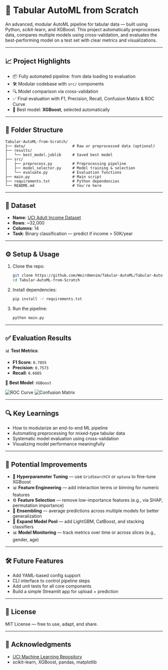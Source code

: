 # 🚀 Tabular AutoML from Scratch

An advanced, modular AutoML pipeline for tabular data — built using Python, scikit-learn, and XGBoost.
This project automatically preprocesses data, compares multiple models using cross-validation, and evaluates the best-performing model on a test set with clear metrics and visualizations.

---

## 📈 Project Highlights

* 📦 Fully automated pipeline: from data loading to evaluation
* 🛠️ Modular codebase with `src/` components
* 🔍 Model comparison via cross-validation
* ✅ Final evaluation with F1, Precision, Recall, Confusion Matrix & ROC Curve
* 🧐 Best model: **XGBoost**, selected automatically

---

## 📂 Folder Structure

```
Tabular-AutoML-from-Scratch/
├── data/                     # Raw or preprocessed data (optional)
├── results/
│   └── best_model.joblib     # Saved best model
├── src/
│   ├── preprocess.py         # Preprocessing pipeline
│   ├── model_selector.py     # Model training & selection
│   └── evaluate.py           # Evaluation functions
├── main.py                   # Main script
├── requirements.txt          # Python dependencies
└── README.md                 # You're here
```

---

## 🧪 Dataset

* **Name**: [UCI Adult Income Dataset](https://archive.ics.uci.edu/ml/datasets/adult)
* **Rows**: \~32,000
* **Columns**: 14
* **Task**: Binary classification — predict if income > 50K/year

---

## ⚙️ Setup & Usage

1. Clone the repo:

   ```bash
   git clone https://github.com/Weirdmenim/Tabular-AutoML/Tabular-AutoML-from-Scratch.git
   cd Tabular-AutoML-from-Scratch
   ```

2. Install dependencies:

   ```bash
   pip install -r requirements.txt
   ```

3. Run the pipeline:

   ```bash
   python main.py
   ```

---

## ✅ Evaluation Results

📊 **Test Metrics**:

* **F1 Score**: `0.7055`
* **Precision**: `0.7573`
* **Recall**: `0.6605`

🎯 **Best Model**: `XGBoost`

![ROC Curve](results/roc_curve.png)
![Confusion Matrix](results/confusion_matrix.png)

---

## 🔍 Key Learnings

* How to modularize an end-to-end ML pipeline
* Automating preprocessing for mixed-type tabular data
* Systematic model evaluation using cross-validation
* Visualizing model performance meaningfully

---

## 🔧 Potential Improvements

* 🔁 **Hyperparameter Tuning** — use `GridSearchCV` or `optuna` to fine-tune XGBoost
* 📊 **Feature Engineering** — add interaction terms or binning for numeric features
* ⚙️ **Feature Selection** — remove low-importance features (e.g., via SHAP, permutation importance)
* 🧪 **Ensembling** — average predictions across multiple models for better generalization
* 🧠 **Expand Model Pool** — add LightGBM, CatBoost, and stacking classifiers
* 📊 **Model Monitoring** — track metrics over time or across slices (e.g., gender, age)

---

## 🛠️ Future Features

* Add YAML-based config support
* CLI interface to control pipeline steps
* Add unit tests for all core components
* Build a simple Streamlit app for upload + prediction

---

## 📄 License

MIT License — free to use, adapt, and share.

---

## 🙌 Acknowledgments

* [UCI Machine Learning Repository](https://archive.ics.uci.edu/ml/datasets/adult)
* scikit-learn, XGBoost, pandas, matplotlib
